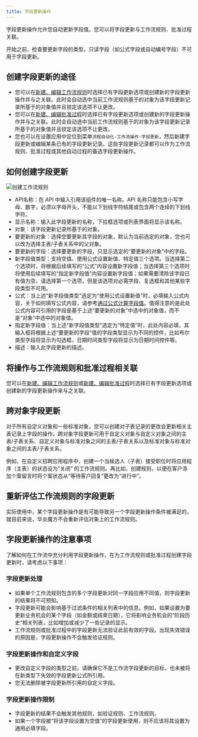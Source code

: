 ```yaml
---
title: 字段更新操作
---
```


字段更新操作允许您自动更新字段值。您可以将字段更新与工作流规则、批准过程关联。

开始之前，检查要更新字段的类型。只读字段（如公式字段或自动编号字段）不可用于字段更新。

## 创建字段更新的途径

- 您可以在[新建、编辑工作流规则](/help/auto_workflow/create)时选择已有字段更新选项或创建新的字段更新操作并与之关联。此时会自动选中当前工作流规则基于的对象为该字段更新记录所基于的对象值并且锁定该选项不让更改。
- 您可以在[新建、编辑批准过程](/help/approval/approval_setup)时选择已有字段更新选项或创建新的字段更新操作并与之关联。此时会自动选中当前工作流规则基于的对象为该字段更新记录所基于的对象值并且锁定该选项不让更改。
- 您也可以在设置应用中定位到菜单`流程自动化-工作流操作-字段更新`，然后新建字段更新或编辑某条已有的字段更新记录。这些字段更新记录都可以作为工作流规则、批准过程或其他自动过程的备选字段更新操作。

## 如何创建字段更新

![创建工作流规则](/assets/help/auto_workflow/创建工作流规则.png)

- API名称：在 API 中输入引用该组件的唯一名称。API 名称只能包含小写字母、数字，必须以字母开头，不能以下划线字符结尾或包含两个连续的下划线字符。
- 显示名称：输入此字段更新的名称，下拉框选项或列表界面将显示该名称。
- 对象：该字段更新记录所基于的对象。
- 要更新的对象：选择您要更新其字段的对象，默认为当前选定的对象，您也可以改为选择主表/子表关系中的父对象。
- 要更新的字段：选择要更新的字段。只显示选定的“要更新的对象”中的字段。
- 新字段值类型：支持空值、使用公式设置新值、特定值三个选项。当选择第二个选项时，将根据后续填写的“公式”内容设置新字段值；当选择第三个选项时将使用后续填写的“指定新字段值”内容设置新字段值；如果需要清除该字段已有值为空，请选择第一个选项，但是该选项对必需字段、复选框和其他某些字段类型不可用。
- 公式：当上述“新字段值类型”选定为“使用公式设置新值”时，必填输入公式内容，关于如何填写公式内容，请参考[通过公式计算字段值](/help/formula/summary)。值得注意的是此处公式内容可引用的字段是基于上述“要更新的对象”中选中的对象值，而不是“对象”中选中的对象值。
- 指定新字段值：当上述“新字段值类型”选定为“特定值”时，此处内容必填，其输入框将根据上述“要更新的字段”值的字段类型显示为不同的控件，比如布尔类型字段将显示为勾选框，日期时间类型字段将显示为日期时间控件等。
- 描述：输入此字段更新的描述。

## 将操作与工作流规则和批准过程相关联

您可以在[新建、编辑工作流规则](/help/auto_workflow/create)或[新建、编辑批准过程](/help/approval/approval_setup)时选择已有字段更新选项或创建新的字段更新操作来与之关联。

## 跨对象字段更新

对于所有自定义对象和一些标准对象，您可以创建对子表记录的更改会更新相关主表记录上字段的操作。跨对象字段更新可用于自定义对象与自定义对象之间的主表/子表关系、自定义对象与标准对象之间的主表/子表关系以及标准对象与标准对象之间的主表/子表关系。

例如，在自定义招聘应用程序中，创建一个当候选人（子表）接受职位时将应用程序（主表）的状态设为“关闭” 的工作流规则。再比如，创建规则，以便在客户添加个案留言时将个案状态从“等待客户回复”更改为“进行中”。

## 重新评估工作流规则的字段更新

实际使用中，某个字段更新操作是有可能导致另一个字段更新操作条件被满足的，就目前来说，华炎魔方不会重新评估对象上的工作流规则。

## 字段更新操作的注意事项

了解如何在工作流中充分利用字段更新操作，在为工作流规则或批准过程创建字段更新时，请考虑以下事项：

### 字段更新处理

- 如果单个工作流规则包含的多个字段更新对同一字段应用不同值，则字段更新的结果将不可预知。
- 字段更新可能会影响基于过滤条件的相关列表中的信息。例如，如果设置为要更新业务机会的某个字段（如金额或结束日期），它将影响业务机会的“阶段历史”相关列表，比如增加或减少了一些记录的显示。
- 工作流规则或批准过程中的字段更新无法验证此前有效的字段。出现失效错误的原因是，字段更新操作不会触发验证规则。

### 字段更新操作和自定义字段

- 更改自定义字段的类型之前，请确保它不是工作流字段更新的目标，也未被将在新类型下失效的字段更新公式所引用。
- 您无法删除被字段更新所引用的自定义字段。

### 字段更新操作限制

- 字段更新的结果不会触发其他规则，如验证规则、工作流规则。
- 如果一个字段被“将该字段设置为空值”的字段更新使用，则不应该将其设置为通用必填字段。
